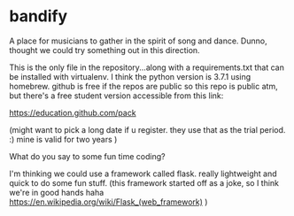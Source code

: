 # bandify
A place for musicians to gather in the spirit of song and dance. Dunno, thought we could try something out in this direction. 

This is the only file in the repository...along with a requirements.txt that can be installed with virtualenv. I think the python version is 3.7.1 using homebrew. github is free if the repos are public so this repo is public atm, but there's a free student version accessible from this link:

https://education.github.com/pack

(might want to pick a long date if u register. they use that as the trial period. :) mine is valid for two years )

What do you say to some fun time coding?

I'm thinking we could use a framework called flask. really lightweight and quick to do some fun stuff. (this framework started off as a joke, so I think we're in good hands haha  https://en.wikipedia.org/wiki/Flask_(web_framework) )

